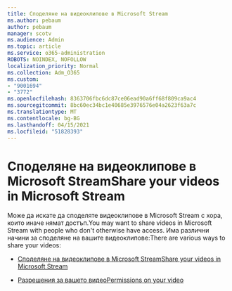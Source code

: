 ```yaml
---
title: Споделяне на видеоклипове в Microsoft Stream
ms.author: pebaum
author: pebaum
manager: scotv
ms.audience: Admin
ms.topic: article
ms.service: o365-administration
ROBOTS: NOINDEX, NOFOLLOW
localization_priority: Normal
ms.collection: Adm_O365
ms.custom:
- "9001694"
- "3772"
ms.openlocfilehash: 8363706fbc6dc87ce06ead90a6ff68f809ca9ac4
ms.sourcegitcommit: 8bc60ec34bc1e40685e3976576e04a2623f63a7c
ms.translationtype: MT
ms.contentlocale: bg-BG
ms.lasthandoff: 04/15/2021
ms.locfileid: "51828393"
---
```

# <a name="share-your-videos-in-microsoft-stream"></a><span data-ttu-id="f21f5-102">Споделяне на видеоклипове в Microsoft Stream</span><span class="sxs-lookup"><span data-stu-id="f21f5-102">Share your videos in Microsoft Stream</span></span>

<span data-ttu-id="f21f5-103">Може да искате да споделяте видеоклипове в Microsoft Stream с хора, които иначе нямат достъп.</span><span class="sxs-lookup"><span data-stu-id="f21f5-103">You may want to share videos in Microsoft Stream with people who don't otherwise have access.</span></span> <span data-ttu-id="f21f5-104">Има различни начини за споделяне на вашите видеоклипове:</span><span class="sxs-lookup"><span data-stu-id="f21f5-104">There are various ways to share your videos:</span></span>

- [<span data-ttu-id="f21f5-105">Споделяне на видеоклипове в Microsoft Stream</span><span class="sxs-lookup"><span data-stu-id="f21f5-105">Share your videos in Microsoft Stream</span></span>](https://docs.microsoft.com/stream/portal-share-video)

- [<span data-ttu-id="f21f5-106">Разрешения за вашето видео</span><span class="sxs-lookup"><span data-stu-id="f21f5-106">Permissions on your video</span></span>](https://docs.microsoft.com/stream/portal-share-video#permissions-on-your-video)
